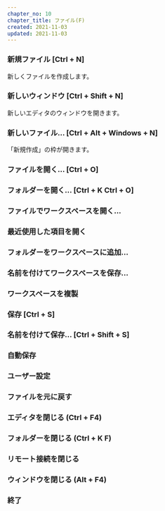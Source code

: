 ```yaml
---
chapter_no: 10
chapter_title: ファイル(F)
created: 2021-11-03
updated: 2021-11-03
---
```

### 新規ファイル [Ctrl + N]
新しくファイルを作成します。

### 新しいウィンドウ [Ctrl + Shift + N]
新しいエディタのウィンドウを開きます。

### 新しいファイル... [Ctrl + Alt + Windows + N]
「新規作成」の枠が開きます。

### ファイルを開く... [Ctrl + O]

### フォルダーを開く... [Ctrl + K  Ctrl + O]

### ファイルでワークスペースを開く...

### 最近使用した項目を開く

### フォルダーをワークスペースに追加...

### 名前を付けてワークスペースを保存...

### ワークスペースを複製

### 保存 [Ctrl + S]

### 名前を付けて保存... [Ctrl + Shift + S]

### 自動保存

### ユーザー設定

### ファイルを元に戻す

### エディタを閉じる (Ctrl + F4)

### フォルダーを閉じる (Ctrl + K F)

### リモート接続を閉じる

### ウィンドウを閉じる (Alt + F4)

### 終了
